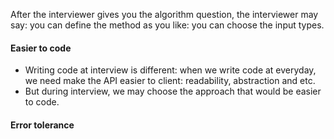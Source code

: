 
After the interviewer gives you the algorithm question, the interviewer may say: you can define the method as you like: you can choose the input types.

#### Easier to code
- Writing code at interview is different: when we write code at everyday, we need make the API easier to client: readability, abstraction and etc.
- But during interview, we may choose the approach that would be easier to code.

#### Error tolerance  